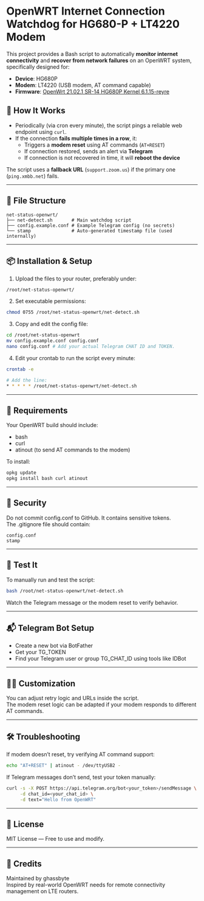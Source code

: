 # OpenWRT Internet Connection Watchdog for HG680-P + LT4220 Modem

This project provides a Bash script to automatically **monitor internet connectivity** and **recover from network failures** on an OpenWRT system, specifically designed for:

- **Device**: HG680P
- **Modem**: LT4220 (USB modem, AT command capable)
- **Firmware**: [OpenWrt 21.02.1 SR-14 HG680P Kernel 6.1.15-reyre](https://www.youtube.com/watch?v=MaYQSRVp87A&ab_channel=REYRE-WRT)


## 🔧 How It Works

- Periodically (via cron every minute), the script pings a reliable web endpoint using `curl`.
- If the connection **fails multiple times in a row**, it:
  - Triggers a **modem reset** using AT commands (`AT+RESET`)
  - If connection restored, sends an alert via **Telegram**
  - If connection is not recovered in time, it will **reboot the device**

The script uses a **fallback URL** (`support.zoom.us`) if the primary one (`ping.xmbb.net`) fails.

---

## 📂 File Structure
```
net-status-openwrt/
├── net-detect.sh       # Main watchdog script
├── config.example.conf # Example Telegram config (no secrets)
└── stamp               # Auto-generated timestamp file (used internally)
```

---

## 📦 Installation & Setup

1. Upload the files to your router, preferably under:
```
/root/net-status-openwrt/
```

2. Set executable permissions:
```bash
chmod 0755 /root/net-status-openwrt/net-detect.sh
```

3. Copy and edit the config file:
```bash
cd /root/net-status-openwrt
mv config.example.conf config.conf
nano config.conf # Add your actual Telegram CHAT ID and TOKEN.
```

4. Edit your crontab to run the script every minute:
```bash
crontab -e

# Add the line:
* * * * * /root/net-status-openwrt/net-detect.sh
```

---

## 🛜 Requirements
Your OpenWRT build should include:
- bash
- curl
- atinout (to send AT commands to the modem)

To install:
```bash
opkg update
opkg install bash curl atinout
```

---

## 🔐 Security
Do not commit config.conf to GitHub. It contains sensitive tokens.  
The .gitignore file should contain:
```
config.conf
stamp
```

---

## 🧪 Test It
To manually run and test the script:
```bash
bash /root/net-status-openwrt/net-detect.sh
```
Watch the Telegram message or the modem reset to verify behavior.

---

## 📬 Telegram Bot Setup
- Create a new bot via BotFather
- Get your TG_TOKEN
- Find your Telegram user or group TG_CHAT_ID using tools like IDBot

---

## 👨‍🔧 Customization
You can adjust retry logic and URLs inside the script.  
The modem reset logic can be adapted if your modem responds to different AT commands.

---

## 🛠️ Troubleshooting
If modem doesn’t reset, try verifying AT command support:
```bash
echo "AT+RESET" | atinout - /dev/ttyUSB2 -
```

If Telegram messages don’t send, test your token manually:
```bash
curl -s -X POST https://api.telegram.org/bot<your_token>/sendMessage \
     -d chat_id=<your_chat_id> \
     -d text="Hello from OpenWRT"
```

---

## 🧾 License
MIT License — Free to use and modify.

---

## 💬 Credits
Maintained by ghassbyte  
Inspired by real-world OpenWRT needs for remote connectivity management on LTE routers.